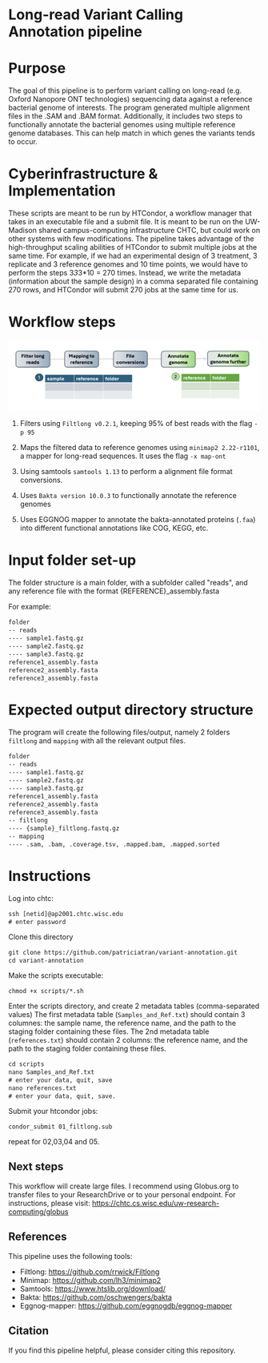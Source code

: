 # Long-read Variant Calling Annotation pipeline

# Purpose
The goal of this pipeline is to perform variant calling on long-read (e.g. Oxford Nanopore ONT technologies) sequencing data against a reference bacterial genome of interests. The program generated multiple alignment files in the .SAM and .BAM format. Additionally, it includes two steps to functionally annotate the bacterial genomes using multiple reference genome databases. This can help match in which genes the variants tends to occur.

# Cyberinfrastructure & Implementation

These scripts are meant to be run by HTCondor, a workflow manager that takes in an executable file and a submit file. It is meant to be run on the UW-Madison shared campus-computing infrastructure CHTC, but could work on other systems with few modifications. The pipeline takes advantage of the high-throughput scaling abilities of HTCondor to submit multiple jobs at the same time. For example, if we had an experimental design of 3 treatment, 3 replicate and 3 reference genomes and 10 time points, we would have to perform the steps 3*3*3*10 = 270 times. Instead, we write the metadata (information about the sample design) in a comma separated file containing 270 rows, and HTCondor will submit 270 jobs at the same time for us.

# Workflow steps

![Workflow design](https://github.com/UW-Madison-Bacteriology-Bioinformatics/variant-annotation/blob/main/workflow.png)

1. Filters using `Filtlong v0.2.1`, keeping 95% of best reads with the flag `-p 95`

2. Maps the filtered data to reference genomes using `minimap2 2.22-r1101`, a mapper for long-read sequences. It uses the flag `-x map-ont`

3. Using samtools `samtools 1.13` to perform a alignment file format conversions.

4. Uses `Bakta version 10.0.3` to functionally annotate the reference genomes

5. Uses EGGNOG mapper to annotate the bakta-annotated proteins (`.faa`) into different functional annotations like COG, KEGG, etc.

# Input folder set-up
The folder structure is a main folder, with a subfolder called "reads", and any reference file with the format {REFERENCE}_assembly.fasta

For example:
```
folder
-- reads
---- sample1.fastq.gz
---- sample2.fastq.gz
---- sample3.fastq.gz
reference1_assembly.fasta
reference2_assembly.fasta
reference3_assembly.fasta
```

# Expected output directory structure
The program will create the following files/output, namely 2 folders `filtlong` and `mapping` with all the relevant output files.
```
folder
-- reads
---- sample1.fastq.gz
---- sample2.fastq.gz
---- sample3.fastq.gz
reference1_assembly.fasta
reference2_assembly.fasta
reference3_assembly.fasta
-- filtlong
---- {sample}_filtlong.fastq.gz
-- mapping
---- .sam, .bam, .coverage.tsv, .mapped.bam, .mapped.sorted
```

# Instructions

Log into chtc:
```
ssh [netid]@ap2001.chtc.wisc.edu
# enter password
```

Clone this directory
```
git clone https://github.com/patriciatran/variant-annotation.git
cd variant-annotation
```

Make the scripts executable:
```
chmod +x scripts/*.sh
```

Enter the scripts directory, and create 2 metadata tables (comma-separated values)
The first metadata table (`Samples_and_Ref.txt`) should contain 3 columnes: the sample name, the reference name, and the path to the staging folder containing these files.
The 2nd metadata table (`references.txt`) should contain 2 columns: the reference name, and the path to the staging folder containing these files.

```
cd scripts
nano Samples_and_Ref.txt
# enter your data, quit, save
nano references.txt
# enter your data, quit, save.
```

Submit your htcondor jobs:
```
condor_submit 01_filtlong.sub
```
repeat for 02,03,04 and 05.

## Next steps
This workflow will create large files. I recommend using Globus.org to transfer files to your ResearchDrive or to your personal endpoint.
For instructions, please visit: https://chtc.cs.wisc.edu/uw-research-computing/globus

## References
This pipeline uses the following tools:

- Filtlong: https://github.com/rrwick/Filtlong
- Minimap: https://github.com/lh3/minimap2
- Samtools: https://www.htslib.org/download/
- Bakta: https://github.com/oschwengers/bakta
- Eggnog-mapper: https://github.com/eggnogdb/eggnog-mapper

## Citation
If you find this pipeline helpful, please consider citing this repository.


